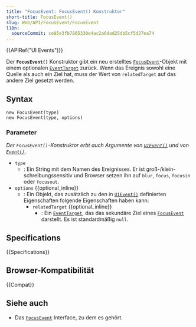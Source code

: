 ```yaml
---
title: "FocusEvent: FocusEvent() Konstruktor"
short-title: FocusEvent()
slug: Web/API/FocusEvent/FocusEvent
l10n:
  sourceCommit: ce85e3fb7865330e4ac2a6dad25db5cf5d27ea74
---
```


{{APIRef("UI Events")}}

Der **`FocusEvent()`** Konstruktor gibt ein neu erstelltes [`FocusEvent`](/de/docs/Web/API/FocusEvent)-Objekt mit einem optionalen [`EventTarget`](/de/docs/Web/API/EventTarget) zurück. Wenn das Ereignis sowohl eine Quelle als auch ein Ziel hat, muss der Wert von `relatedTarget` auf das andere Ziel gesetzt werden.

## Syntax

```js-nolint
new FocusEvent(type)
new FocusEvent(type, options)
```

### Parameter

_Der `FocusEvent()`-Konstruktor erbt auch Argumente von [`UIEvent()`](/de/docs/Web/API/UIEvent/UIEvent) und von [`Event()`](/de/docs/Web/API/Event/Event)._

- `type`
  - : Ein String mit dem Namen des Ereignisses.
    Er ist groß-/klein-schreibungssensitiv und Browser setzen ihn auf `blur`, `focus`, `focusin` oder `focusout`.
- `options` {{optional_inline}}
  - : Ein Objekt, das zusätzlich zu den in [`UIEvent()`](/de/docs/Web/API/UIEvent/UIEvent) definierten Eigenschaften folgende Eigenschaften haben kann:
    - `relatedTarget` {{optional_inline}}
      - : Ein [`EventTarget`](/de/docs/Web/API/EventTarget), das das sekundäre Ziel eines [`FocusEvent`](/de/docs/Web/API/FocusEvent) darstellt. Es ist standardmäßig `null`.

## Specifications

{{Specifications}}

## Browser-Kompatibilität

{{Compat}}

## Siehe auch

- Das [`FocusEvent`](/de/docs/Web/API/FocusEvent) Interface, zu dem es gehört.
